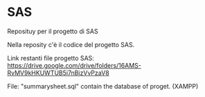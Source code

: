 # SAS

Reposituy per il progetto di SAS 

Nella reposity c'è il codice del progetto SAS.

Link restanti file progetto SAS: https://drive.google.com/drive/folders/16AMS-RvMV9kHKUWTUB5i7nBjzVvPzaV8

File: "summarysheet.sql" contain the database of proget. (XAMPP)
